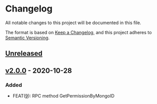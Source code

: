 # Changelog

All notable changes to this project will be documented in this file.

The format is based on [Keep a Changelog](https://keepachangelog.com/en/1.0.0/),
and this project adheres to [Semantic Versioning](https://semver.org/spec/v2.0.0.html).

## [Unreleased]

## [v2.0.0] - 2020-10-28

### Added

- FEAT([9](https://github.com/meateam/permission-service/pull/9)): RPC method GetPermissionByMongoID


[unreleased]: https://github.com/meateam/permission-service/compare/master...develop
[v2.0.0]: https://github.com/meateam/permission-service/compare/v1.3...v2.0.0
